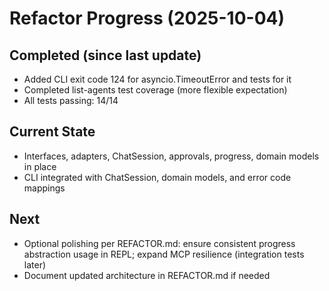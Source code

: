 # Refactor Progress (2025-10-04)

## Completed (since last update)
- Added CLI exit code 124 for asyncio.TimeoutError and tests for it
- Completed list-agents test coverage (more flexible expectation)
- All tests passing: 14/14

## Current State
- Interfaces, adapters, ChatSession, approvals, progress, domain models in place
- CLI integrated with ChatSession, domain models, and error code mappings

## Next
- Optional polishing per REFACTOR.md: ensure consistent progress abstraction usage in REPL; expand MCP resilience (integration tests later)
- Document updated architecture in REFACTOR.md if needed
